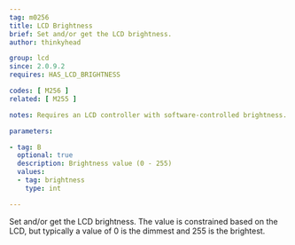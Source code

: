 ```yaml
---
tag: m0256
title: LCD Brightness
brief: Set and/or get the LCD brightness.
author: thinkyhead

group: lcd
since: 2.0.9.2
requires: HAS_LCD_BRIGHTNESS

codes: [ M256 ]
related: [ M255 ]

notes: Requires an LCD controller with software-controlled brightness.

parameters:

- tag: B
  optional: true
  description: Brightness value (0 - 255)
  values:
  - tag: brightness
    type: int

---
```


Set and/or get the LCD brightness. The value is constrained based on the LCD, but typically a value of 0 is the dimmest and 255 is the brightest.
